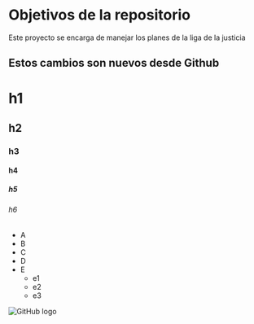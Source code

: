 # Objetivos de la repositorio

Este proyecto se encarga de manejar los planes de la liga de la justicia


## Estos cambios son nuevos desde Github

# h1
## h2
### h3
#### h4
##### h5
###### h6

 * A
 * B
 * C
 * D
 * E
   * e1
   * e2
   * e3
   
![GitHub logo]([https://www.google.com/url?sa=i&url=https%3A%2F%2Fwww.freepik.es%2Ficono%2Fimg_2175188&psig=AOvVaw2cQmMpqHWxyudNmMRDDNYU&ust=1739971341830000&source=images&cd=vfe&opi=89978449&ved=0CBQQjRxqFwoTCJCnjMCozYsDFQAAAAAdAAAAABAE](https://cdn-icons-png.freepik.com/512/2175/2175188.png))
